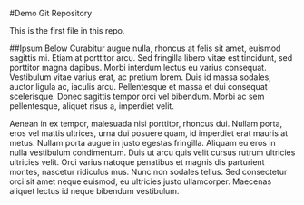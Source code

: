 #Demo Git Repository

This is the first file in this repo.

##Ipsum Below
Curabitur augue nulla, rhoncus at felis sit amet, euismod sagittis mi. Etiam at porttitor arcu. Sed fringilla libero vitae est tincidunt, sed porttitor magna dapibus. Morbi interdum lectus eu varius consequat. Vestibulum vitae varius erat, ac pretium lorem. Duis id massa sodales, auctor ligula ac, iaculis arcu. Pellentesque et massa et dui consequat scelerisque. Donec sagittis tempor orci vel bibendum. Morbi ac sem pellentesque, aliquet risus a, imperdiet velit.

Aenean in ex tempor, malesuada nisi porttitor, rhoncus dui. Nullam porta, eros vel mattis ultrices, urna dui posuere quam, id imperdiet erat mauris at metus. Nullam porta augue in justo egestas fringilla. Aliquam eu eros in nulla vestibulum condimentum. Duis ut arcu quis velit cursus rutrum ultricies ultricies velit. Orci varius natoque penatibus et magnis dis parturient montes, nascetur ridiculus mus. Nunc non sodales tellus. Sed consectetur orci sit amet neque euismod, eu ultricies justo ullamcorper. Maecenas aliquet lectus id neque bibendum vestibulum.
